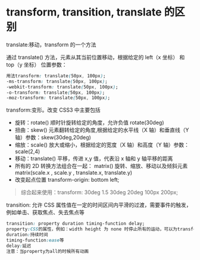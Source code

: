 # transform, transition, translate 的区别

translate:移动，transform 的一个方法

通过 translate() 方法，元素从其当前位置移动，根据给定的 left（x 坐标） 和 top（y 坐标） 位置参数：

```css
用法transform: translate(50px, 100px);
-ms-transform: translate(50px, 100px);
-webkit-transform: translate(50px, 100px);
-o-transform: translate(50px, 100px);
-moz-transform: translate(50px, 100px);
```

transform:变形。改变 CSS3 中主要包括

- 旋转：rotate() 顺时针旋转给定的角度，允许负值 rotate(30deg)
- 扭曲：skew() 元素翻转给定的角度,根据给定的水平线（X 轴）和垂直线（Y 轴）参数：skew(30deg,20deg)
- 缩放：scale() 放大或缩小，根据给定的宽度（X 轴）和高度（Y 轴）参数： scale(2,4)
- 移动：translate() 平移，传进 x,y 值，代表沿 x 轴和 y 轴平移的距离
- 所有的 2D 转换方法组合在一起： matrix() 旋转、缩放、移动以及倾斜元素 matrix(scale.x , scale.y , translate.x, translate.y)
- 改变起点位置 transform-origin: bottom left;

> 综合起来使用：transform: 30deg 1.5 30deg 20deg 100px 200px;

transition: 允许 CSS 属性值在一定的时间区间内平滑的过渡，需要事件的触发，例如单击、获取焦点、失去焦点等

```css
transition: property duration timing-function delay;
property:CSS的属性，例如：width height 为 none 时停止所有的运动，可以为transform
duration:持续时间
timing-function:ease等
delay:延迟
注意：当property为all的时候所有动画
```
